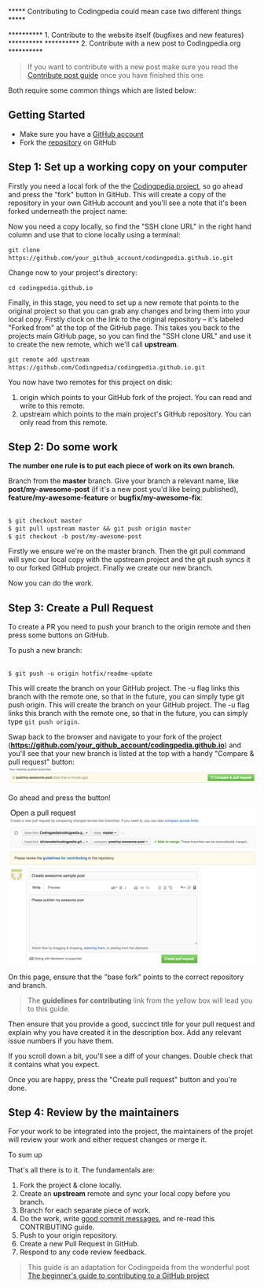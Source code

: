 ***** Contributing to Codingpedia could mean case two different things *****

**********  1. Contribute to the website itself (bugfixes and new features) **********
**********  2. Contribute with a new post to Codingpedia.org **********

> If you want to contribute with a new post make sure you read the [Contribute post guide](CONTRIBUTING_POST.md)
once you have finished this one

Both require some common things which are listed below:

## Getting Started
* Make sure you have a [GitHub account](https://github.com/signup/free)
* Fork the [repository](https://github.com/Codingpedia/codingpedia.github.io) on GitHub

## Step 1: Set up a working copy on your computer
Firstly you need a local fork of the the [Codingpedia project](https://github.com/Codingpedia/codingpedia.github.io), so go ahead and press the "fork" button in GitHub. This will create a copy of the repository in your own GitHub account and you'll see a note that it's been forked underneath the project name:

Now you need a copy locally, so find the "SSH clone URL" in the right hand column and use that to clone locally using a terminal:
<pre><code class="bash">git clone https://github.com/your_github_account/codingpedia.github.io.git</pre></code>

Change now to your project's directory:
<pre><code class="bash">cd codingpedia.github.io</pre></code>

Finally, in this stage, you need to set up a new remote that points to the original project so that you can grab any changes and bring them into your local copy. Firstly clock on the link to the original repository – it's labeled "Forked from" at the top of the GitHub page. This takes you back to the projects main GitHub page, so you can find the "SSH clone URL" and use it to create the new remote, which we'll call **upstream**.

<pre><code class="bash">git remote add upstream https://github.com/Codingpedia/codingpedia.github.io.git</pre></code>

You now have two remotes for this project on disk:

1. origin which points to your GitHub fork of the project. You can read and write to this remote.
2. upstream which points to the main project's GitHub repository. You can only read from this remote.

## Step 2: Do some work

**The number one rule is to put each piece of work on its own branch.**

Branch from the **master** branch. Give your branch a relevant name,
like __post/my-awesome-post__ (if it's a new post you'd like being published), __feature/my-awesome-feature__ or __bugfix/my-awesome-fix__:

<pre><code class="bash">
$ git checkout master
$ git pull upstream master && git push origin master
$ git checkout -b post/my-awesome-post
</pre></code>

Firstly we ensure we're on the master branch. Then the git pull command will sync our local copy with the upstream project
and the git push syncs it to our forked GitHub project. Finally we create our new branch.

Now you can do the work.

## Step 3: Create a Pull Request

To create a PR you need to push your branch to the origin remote and then press some buttons on GitHub.

To push a new branch:
<pre><code class="bash">
$ git push -u origin hotfix/readme-update
</pre></code>

This will create the branch on your GitHub project. The -u flag links this branch with the remote one, so that in the future,
you can simply type git push origin.
This will create the branch on your GitHub project. The -u flag links this branch with the remote one, so that in the future, you can simply type <code>git push origin</code>.

Swap back to the browser and navigate to your fork of the project (**https://github.com/your_github_account/codingpedia.github.io**)
and you'll see that your new branch is listed at the top with a handy "Compare & pull request" button:
![Pull request button](images/contributing/contributing-pull-request-button.png)

Go ahead and press the button!

![Open pull request](images/contributing/contributing-open-pull-request.png)

On this page, ensure that the "base fork" points to the correct repository and branch.

> The __guidelines for contributing__ link from the yellow box will lead you to this guide.

Then ensure that you provide a good, succinct title for your pull request and explain why you have created it in the description box.
Add any relevant issue numbers if you have them.

If you scroll down a bit, you'll see a diff of your changes. Double check that it contains what you expect.

Once you are happy, press the "Create pull request" button and you're done.

## Step 4: Review by the maintainers

For your work to be integrated into the project, the maintainers of the projet will review your work and either request changes or merge it.

To sum up

That's all there is to it. The fundamentals are:

1. Fork the project & clone locally.
2. Create an __upstream__ remote and sync your local copy before you branch.
3. Branch for each separate piece of work.
4. Do the work, write [good commit messages](https://blogs.gnome.org/danni/2011/10/25/a-guide-to-writing-git-commit-messages/), and re-read this CONTRIBUTING guide.
5. Push to your origin repository.
6. Create a new Pull Request in GitHub.
7. Respond to any code review feedback.

> This guide is an adaptation for Codingpeida from the wonderful post [The beginner's guide to contributing to a GitHub project](https://akrabat.com/the-beginners-guide-to-contributing-to-a-github-project/)
